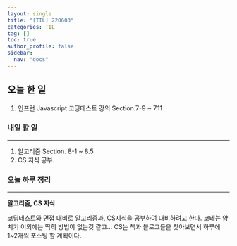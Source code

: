 ```yaml
---
layout: single
title: "[TIL] 220603"
categories: TIL
tag: []
toc: true
author_profile: false
sidebar:
  nav: "docs"
---
```


## 오늘 한 일

1. 인프런 Javascript 코딩테스트 강의 Section.7-9 ~ 7.11

### 내일 할 일

---

1. 알고리즘 Section. 8-1 ~ 8.5
1. CS 지식 공부.

### 오늘 하루 정리

---

**알고리즘, CS 지식**

코딩테스트와 면접 대비로 알고리즘과, CS지식을 공부하여 대비하려고 한다.
코테는 양치기 이외에는 딱히 방법이 없는것 같고... CS는 책과 블로그들을 찾아보면서 하루에 1~2개씩 포스팅 할 계획이다.
